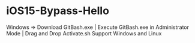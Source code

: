 # iOS15-Bypass-Hello
Windows => Download GitBash.exe | Execute GitBash.exe in Administrator Mode | Drag and Drop Activate.sh
Support Windows and Linux
